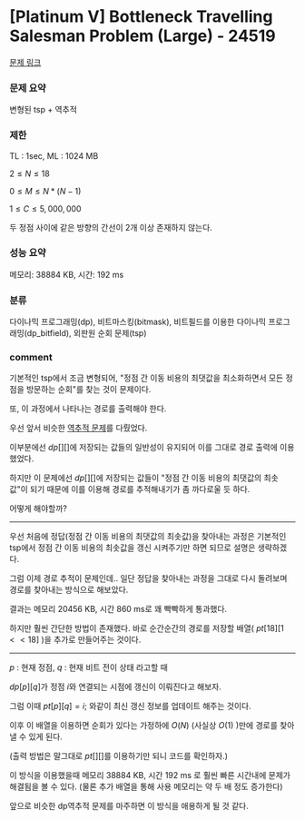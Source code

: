 
# [Platinum V] Bottleneck Travelling Salesman Problem (Large) - 24519

[문제 링크](https://www.acmicpc.net/problem/24519)

### 문제 요약

<p> 변형된 tsp + 역추적 </p>

### 제한

TL : 1sec, ML : 1024 MB

$2 ≤ N ≤ 18$

$0 ≤ M ≤ N * (N - 1)$

$1 ≤ C ≤ 5,000,000$

두 정점 사이에 같은 방향의 간선이 2개 이상 존재하지 않는다.

### 성능 요약

메모리: 38884 KB, 시간: 192 ms

### 분류

다이나믹 프로그래밍(dp), 비트마스킹(bitmask), 비트필드를 이용한 다이나믹 프로그래밍(dp_bitfield), 외판원 순회 문제(tsp)

### comment

기본적인 tsp에서 조금 변형되어, "정점 간 이동 비용의 최댓값을 최소화하면서 모든 정점을 방문하는 순회"를 찾는 것이 문제이다.

또, 이 과정에서 나타나는 경로를 출력해야 한다.

우선 앞서 비슷한 [역추적 문제](https://github.com/pill27211/Baekjoon/tree/main/Gold/DP/14590_KUBC%20League%20(Small))를 다뤘었다.

이부분에선 $dp[][]$에 저장되는 값들의 일반성이 유지되어 이를 그대로 경로 출력에 이용했었다.

하지만 이 문제에선 $dp[][]$에 저장되는 값들이 "정점 간 이동 비용의 최댓값의 최솟값"이 되기 때문에 이를 이용해 경로를 추적해내기가 좀 까다로울 듯 하다.

어떻게 해야할까?

-----------------------------------------------------------------------------------------------------------------------------------------------------------------------

우선 처음에 정답(정점 간 이동 비용의 최댓값의 최솟값)을 찾아내는 과정은 기본적인 tsp에서 정점 간 이동 비용의 최솟값을 갱신 시켜주기만 하면 되므로 설명은 생략하겠다.

그럼 이제 경로 추적이 문제인데.. 일단 정답을 찾아내는 과정을 그대로 다시 돌려보며 경로를 찾아내는 방식으로 해보았다.

결과는 메모리 20456 KB, 시간 860 ms로 꽤 빡빡하게 통과했다.

하지만 훨씬 간단한 방법이 존재했다. 바로 순간순간의 경로를 저장할 배열( $pt[18][1 << 18]$ )을 추가로 만들어주는 것이다.

-----------------------------------------------------------------------------------------------------------------------------------------------------------------------

$p$ : 현재 정점, $q$ : 현재 비트 전이 상태 라고할 때

$dp[p][q]$가 정점 $i$와 연결되는 시점에 갱신이 이뤄진다고 해보자.

그럼 이때 $pt[p][q] = i;$ 와같이 최신 갱신 정보를 업데이트 해주는 것이다.

이후 이 배열을 이용하면 순회가 있다는 가정하에 $O(N)$ (사실상 $O(1)$ )만에 경로를 찾아낼 수 있게 된다.

(출력 방법은 말그대로 $pt[][]$를 이용하기만 되니 코드를 확인하자.)

이 방식을 이용했을때 메모리 38884 KB, 시간 192 ms 로 훨씬 빠른 시간내에 문제가 해결됨을 볼 수 있다. (물론 추가 배열을 통해 사용 메모리는 약 두 배 정도 증가한다)

앞으로 비슷한 dp역추적 문제를 마주하면 이 방식을 애용하게 될 것 같다.
